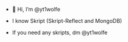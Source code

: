 - 👋 Hi, I’m @yt1wolfe

- I know Skript (Skript-Reflect and MongoDB)
- If you need any skripts, dm @yt1wolfe
